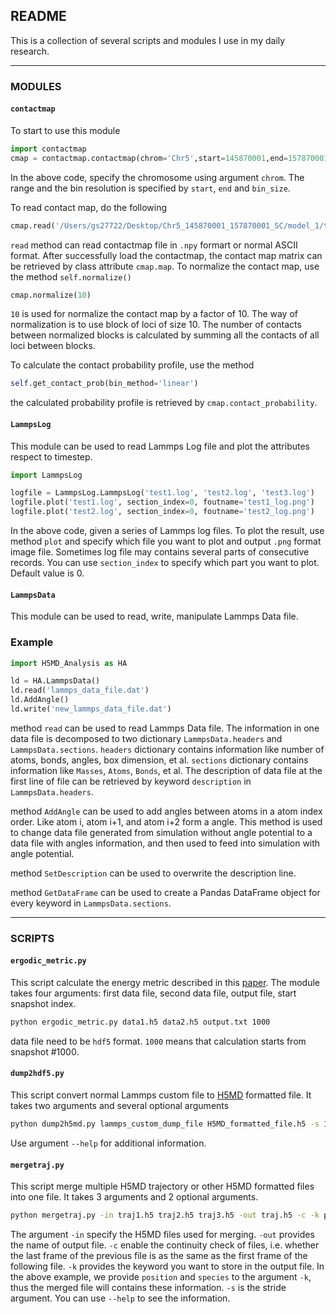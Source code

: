 ## README

This is a collection of several scripts and modules I use in my daily research.

-----

### MODULES

#### `contactmap`

To start to use this module

```python
import contactmap
cmap = contactmap.contactmap(chrom='Chr5',start=145870001,end=157870001,bin_size=1200)
```

In the above code, specify the chromosome using argument `chrom`. The range and the bin resolution is specified by `start`, `end` and `bin_size`.

To read contact map, do the following

```python
cmap.read('/Users/gs27722/Desktop/Chr5_145870001_157870001_SC/model_1/temp_dependence/analysis/CONTACTMAP/Chr5_T0.60_SC_traj_cmap_avg.npy')
```

`read` method can read contactmap file in `.npy` formart or normal ASCII format. After successfully load the contactmap, the contact map matrix can be retrieved by class attribute `cmap.map`. To normalize the contact map, use the method `self.normalize()`

```python
cmap.normalize(10)
```

`10` is used for normalize the contact map by a factor of 10. The way of normalization is to use block of loci of size 10. The number of contacts between normalized blocks is calculated by summing all the contacts of all loci between blocks.

To calculate the contact probability profile, use the method

```python
self.get_contact_prob(bin_method='linear')
```

the calculated probability profile is retrieved by `cmap.contact_probability`.


#### `LammpsLog`

This module can be used to read Lammps Log file and plot the attributes respect to timestep. 

```python
import LammpsLog

logfile = LammpsLog.LammpsLog('test1.log', 'test2.log', 'test3.log')
logfile.plot('test1.log', section_index=0, foutname='test1_log.png')
logfile.plot('test2.log', section_index=0, foutname='test2_log.png')
```

In the above code, given a series of Lammps log files. To plot the result, use method `plot` and specify which file you want to plot and output `.png` format image file. Sometimes log file may contains several parts of consecutive records. You can use `section_index` to specify which part you want to plot. Default value is 0.


#### `LammpsData`

This module can be used to read, write, manipulate Lammps Data file. 

### Example

```python
import H5MD_Analysis as HA

ld = HA.LammpsData()
ld.read('lammps_data_file.dat')
ld.AddAngle()
ld.write('new_lammps_data_file.dat')
```

method `read` can be used to read Lammps Data file. The information in one data file is decomposed to two dictionary `LammpsData.headers` and `LammpsData.sections`. `headers` dictionary contains information like number of atoms, bonds, angles, box dimension, et al. `sections` dictionary contains information like `Masses`, `Atoms`, `Bonds`, et al. The description of data file at the first line of file can be retrieved by keyword `description` in `LammpsData.headers`.

method `AddAngle` can be used to add angles between atoms in a atom index order. Like atom i, atom i+1, and atom i+2 form a angle. This method is used to change data file generated from simulation without angle potential to a data file with angles information, and then used to feed into simulation with angle potential.

method `SetDescription` can be used to overwrite the description line.

method `GetDataFrame` can be used to create a Pandas DataFrame object for every keyword in `LammpsData.sections`.


------

### SCRIPTS

#### `ergodic_metric.py`

This script calculate the energy metric described in this [paper](http://journals.aps.org/pra/abstract/10.1103/PhysRevA.39.3563). The module takes four arguments: first data file, second data file, output file, start snapshot index.

```bash
python ergodic_metric.py data1.h5 data2.h5 output.txt 1000
```

data file need to be `hdf5` format. `1000` means that calculation starts from snapshot #1000. 

#### `dump2hdf5.py`

This script convert normal Lammps custom file to [H5MD](http://nongnu.org/h5md/index.html) formatted file. It takes two arguments and several optional arguments

```bash
python dump2h5md.py lammps_custom_dump_file H5MD_formatted_file.h5 -s 100
```

Use argument `--help` for additional information.

#### `mergetraj.py`

This script merge multiple H5MD trajectory or other H5MD formatted files into one file. It takes 3 arguments and 2 optional arguments.

```bash
python mergetraj.py -in traj1.h5 traj2.h5 traj3.h5 -out traj.h5 -c -k position species -s 10
```

The argument `-in` specify the H5MD files used for merging. `-out` provides the name of output file. `-c` enable the continuity check of files, i.e. whether the last frame of the previous file is as the same as the first frame of the following file. `-k` provides the keyword you want to store in the output file. In the above example, we provide `position` and `species` to the argument `-k`, thus the merged file will contains these information. `-s` is the stride argument. You can use `--help` to see the information.
